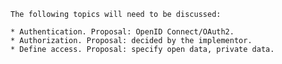     The following topics will need to be discussed:

    * Authentication. Proposal: OpenID Connect/OAuth2.
    * Authorization. Proposal: decided by the implementor.
    * Define access. Proposal: specify open data, private data.
